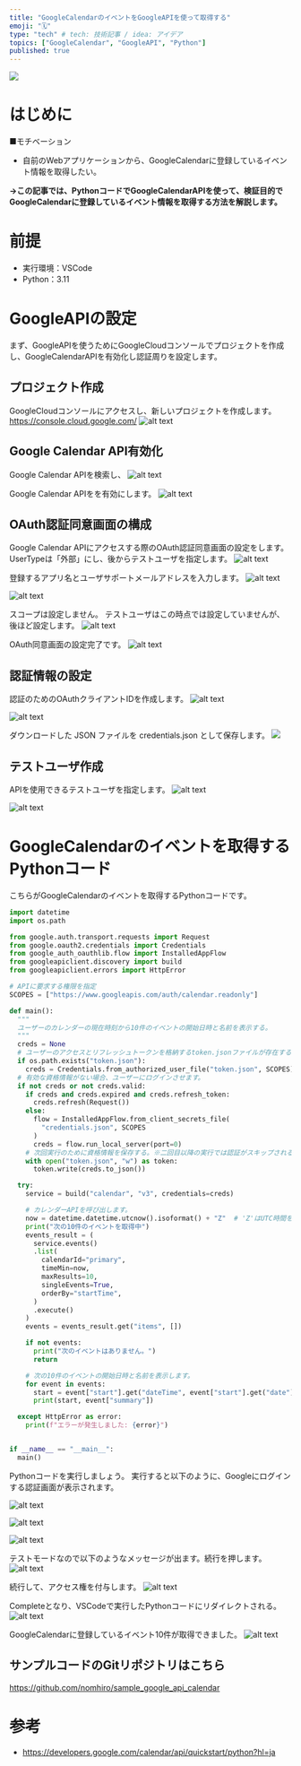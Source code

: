 ```yaml
---
title: "GoogleCalendarのイベントをGoogleAPIを使って取得する"
emoji: "🗓️"
type: "tech" # tech: 技術記事 / idea: アイデア
topics: ["GoogleCalendar", "GoogleAPI", "Python"]
published: true
---
```


![](/images/google-calendar-api/2024-08-16-10-07-06.png)

# はじめに
■モチベーション
- 自前のWebアプリケーションから、GoogleCalendarに登録しているイベント情報を取得したい。

**→この記事では、PythonコードでGoogleCalendarAPIを使って、検証目的でGoogleCalendarに登録しているイベント情報を取得する方法を解説します。**

# 前提
- 実行環境：VSCode
- Python：3.11

# GoogleAPIの設定
まず、GoogleAPIを使うためにGoogleCloudコンソールでプロジェクトを作成し、GoogleCalendarAPIを有効化し認証周りを設定します。

## プロジェクト作成
GoogleCloudコンソールにアクセスし、新しいプロジェクトを作成します。
https://console.cloud.google.com/
![alt text](/images/google-calendar-api/image-11.png)

## Google Calendar API有効化
Google Calendar APIを検索し、
![alt text](/images/google-calendar-api/image-12.png)

Google Calendar APIをを有効にします。
![alt text](/images/google-calendar-api/image-13.png)

## OAuth認証同意画面の構成
Google Calendar APIにアクセスする際のOAuth認証同意画面の設定をします。
UserTypeは「外部」にし、後からテストユーザを指定します。
![alt text](/images/google-calendar-api/image.png)

登録するアプリ名とユーザサポートメールアドレスを入力します。
![alt text](/images/google-calendar-api/image-3.png)

![alt text](/images/google-calendar-api/image-2.png)

スコープは設定しません。
テストユーザはこの時点では設定していませんが、後ほど設定します。
![alt text](/images/google-calendar-api/image-4.png)

OAuth同意画面の設定完了です。
![alt text](/images/google-calendar-api/image-5.png)

## 認証情報の設定
認証のためのOAuthクライアントIDを作成します。
![alt text](/images/google-calendar-api/image-6.png)

![alt text](/images/google-calendar-api/image-7.png)


ダウンロードした JSON ファイルを credentials.json として保存します。
![](/images/google-calendar-api/2024-08-16-09-05-18.png)


## テストユーザ作成
APIを使用できるテストユーザを指定します。
![alt text](/images/google-calendar-api/image-15.png)

![alt text](/images/google-calendar-api/image-16.png)

# GoogleCalendarのイベントを取得するPythonコード

こちらがGoogleCalendarのイベントを取得するPythonコードです。

```Python
import datetime
import os.path

from google.auth.transport.requests import Request
from google.oauth2.credentials import Credentials
from google_auth_oauthlib.flow import InstalledAppFlow
from googleapiclient.discovery import build
from googleapiclient.errors import HttpError

# APIに要求する権限を指定
SCOPES = ["https://www.googleapis.com/auth/calendar.readonly"]

def main():
  """
  ユーザーのカレンダーの現在時刻から10件のイベントの開始日時と名前を表示する。
  """
  creds = None
  # ユーザーのアクセスとリフレッシュトークンを格納するtoken.jsonファイルが存在する場合、token.jsonを使用して認証する。
  if os.path.exists("token.json"):
    creds = Credentials.from_authorized_user_file("token.json", SCOPES)
  # 有効な資格情報がない場合、ユーザーにログインさせます。
  if not creds or not creds.valid:
    if creds and creds.expired and creds.refresh_token:
      creds.refresh(Request())
    else:
      flow = InstalledAppFlow.from_client_secrets_file(
        "credentials.json", SCOPES
      )
      creds = flow.run_local_server(port=0)
    # 次回実行のために資格情報を保存する。※二回目以降の実行では認証がスキップされる。
    with open("token.json", "w") as token:
      token.write(creds.to_json())

  try:
    service = build("calendar", "v3", credentials=creds)

    # カレンダーAPIを呼び出します。
    now = datetime.datetime.utcnow().isoformat() + "Z"  # 'Z'はUTC時間を示します
    print("次の10件のイベントを取得中")
    events_result = (
      service.events()
      .list(
        calendarId="primary",
        timeMin=now,
        maxResults=10,
        singleEvents=True,
        orderBy="startTime",
      )
      .execute()
    )
    events = events_result.get("items", [])

    if not events:
      print("次のイベントはありません。")
      return

    # 次の10件のイベントの開始日時と名前を表示します。
    for event in events:
      start = event["start"].get("dateTime", event["start"].get("date"))
      print(start, event["summary"])

  except HttpError as error:
    print(f"エラーが発生しました: {error}")


if __name__ == "__main__":
  main()
```

Pythonコードを実行しましょう。
実行すると以下のように、Googleにログインする認証画面が表示されます。

![alt text](/images/google-calendar-api/image-9.png)

![alt text](/images/google-calendar-api/image-10.png)

![alt text](/images/google-calendar-api/image-14.png)

テストモードなので以下のようなメッセージが出ます。続行を押します。
![alt text](/images/google-calendar-api/image-17.png)

続行して、アクセス権を付与します。
![alt text](/images/google-calendar-api/image-18.png)

Completeとなり、VSCodeで実行したPythonコードにリダイレクトされる。
![alt text](/images/google-calendar-api/image-19.png)

GoogleCalendarに登録しているイベント10件が取得できました。
![alt text](/images/google-calendar-api/image-20.png)


## サンプルコードのGitリポジトリはこちら
https://github.com/nomhiro/sample_google_api_calendar

# 参考
- https://developers.google.com/calendar/api/quickstart/python?hl=ja